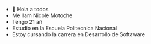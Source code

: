 - 👋 Hola a  todos
- Me llam Nicole Motoche
- Tengo 21 añ
- Estudio en la Escuela Politecnica Nacional
- Estoy cursando la carrera en Desarrollo de Softaware
